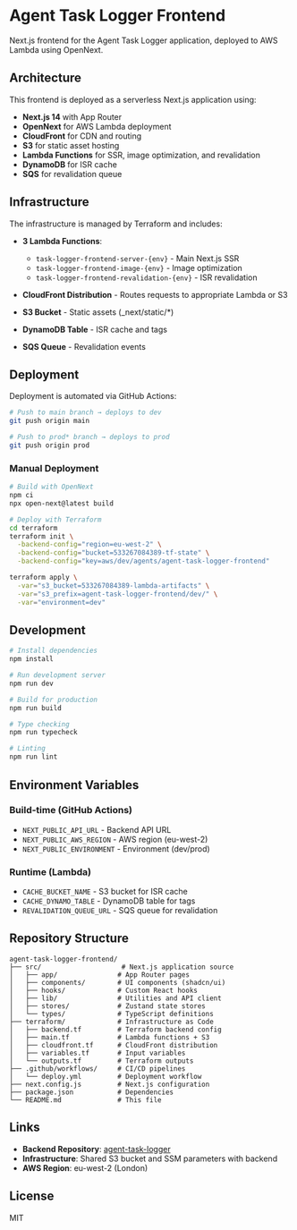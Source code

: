 # Agent Task Logger Frontend

Next.js frontend for the Agent Task Logger application, deployed to AWS Lambda using OpenNext.

## Architecture

This frontend is deployed as a serverless Next.js application using:

- **Next.js 14** with App Router
- **OpenNext** for AWS Lambda deployment
- **CloudFront** for CDN and routing
- **S3** for static asset hosting
- **Lambda Functions** for SSR, image optimization, and revalidation
- **DynamoDB** for ISR cache
- **SQS** for revalidation queue

## Infrastructure

The infrastructure is managed by Terraform and includes:

- **3 Lambda Functions**:
  - `task-logger-frontend-server-{env}` - Main Next.js SSR
  - `task-logger-frontend-image-{env}` - Image optimization
  - `task-logger-frontend-revalidation-{env}` - ISR revalidation

- **CloudFront Distribution** - Routes requests to appropriate Lambda or S3
- **S3 Bucket** - Static assets (_next/static/*)
- **DynamoDB Table** - ISR cache and tags
- **SQS Queue** - Revalidation events

## Deployment

Deployment is automated via GitHub Actions:

```bash
# Push to main branch → deploys to dev
git push origin main

# Push to prod* branch → deploys to prod
git push origin prod
```

### Manual Deployment

```bash
# Build with OpenNext
npm ci
npx open-next@latest build

# Deploy with Terraform
cd terraform
terraform init \
  -backend-config="region=eu-west-2" \
  -backend-config="bucket=533267084389-tf-state" \
  -backend-config="key=aws/dev/agents/agent-task-logger-frontend"

terraform apply \
  -var="s3_bucket=533267084389-lambda-artifacts" \
  -var="s3_prefix=agent-task-logger-frontend/dev/" \
  -var="environment=dev"
```

## Development

```bash
# Install dependencies
npm install

# Run development server
npm run dev

# Build for production
npm run build

# Type checking
npm run typecheck

# Linting
npm run lint
```

## Environment Variables

### Build-time (GitHub Actions)
- `NEXT_PUBLIC_API_URL` - Backend API URL
- `NEXT_PUBLIC_AWS_REGION` - AWS region (eu-west-2)
- `NEXT_PUBLIC_ENVIRONMENT` - Environment (dev/prod)

### Runtime (Lambda)
- `CACHE_BUCKET_NAME` - S3 bucket for ISR cache
- `CACHE_DYNAMO_TABLE` - DynamoDB table for tags
- `REVALIDATION_QUEUE_URL` - SQS queue for revalidation

## Repository Structure

```
agent-task-logger-frontend/
├── src/                    # Next.js application source
│   ├── app/               # App Router pages
│   ├── components/        # UI components (shadcn/ui)
│   ├── hooks/             # Custom React hooks
│   ├── lib/               # Utilities and API client
│   ├── stores/            # Zustand state stores
│   └── types/             # TypeScript definitions
├── terraform/             # Infrastructure as Code
│   ├── backend.tf         # Terraform backend config
│   ├── main.tf            # Lambda functions + S3
│   ├── cloudfront.tf      # CloudFront distribution
│   ├── variables.tf       # Input variables
│   └── outputs.tf         # Terraform outputs
├── .github/workflows/     # CI/CD pipelines
│   └── deploy.yml         # Deployment workflow
├── next.config.js         # Next.js configuration
├── package.json           # Dependencies
└── README.md              # This file
```

## Links

- **Backend Repository**: [agent-task-logger](https://github.com/yourusername/agent-task-logger)
- **Infrastructure**: Shared S3 bucket and SSM parameters with backend
- **AWS Region**: eu-west-2 (London)

## License

MIT
